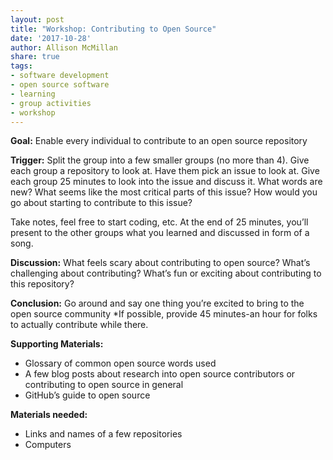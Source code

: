```yaml
---
layout: post
title: "Workshop: Contributing to Open Source"
date: '2017-10-28'
author: Allison McMillan
share: true
tags:
- software development
- open source software
- learning
- group activities
- workshop
---
```


**Goal:** Enable every individual to contribute to an open source repository

**Trigger:**
Split the group into a few smaller groups (no more than 4). Give each group a repository to look at. Have them pick an issue to look at. Give each group 25 minutes to look into the issue and discuss it. What words are new? What seems like the most critical parts of this issue? How would you go about starting to contribute to this issue?

Take notes, feel free to start coding, etc. At the end of 25 minutes, you’ll present to the other groups what you learned and discussed in form of a song.

**Discussion:**
What feels scary about contributing to open source?
What’s challenging about contributing?
What’s fun or exciting about contributing to this repository?


**Conclusion:**
Go around and say one thing you’re excited to bring to the open source community
*If possible, provide 45 minutes-an hour for folks to actually contribute while there.

**Supporting Materials:**
- Glossary of common open source words used
- A few blog posts about research into open source contributors or contributing to open source in general
- GitHub’s guide to open source

**Materials needed:**
- Links and names of a few repositories
- Computers
